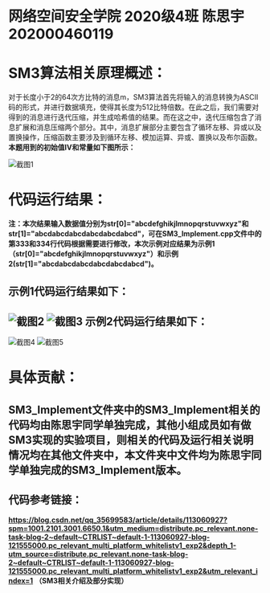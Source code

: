 网络空间安全学院 2020级4班 陈思宇 202000460119
<br />
=
SM3算法相关原理概述：
=
对于长度小于2的64次方比特的消息m，SM3算法首先将输入的消息转换为ASCII码的形式，并进行数据填充，使得其长度为512比特倍数。在此之后，我们需要对得到的消息进行迭代压缩，并生成哈希值的结果。而在这之中，迭代压缩包含了消息扩展和消息压缩两个部分。其中，消息扩展部分主要包含了循环左移、异或以及置换操作，压缩函数主要涉及到循环左移、模加运算、异或、置换以及布尔函数。**本题用到的初始值IV和常量如下图所示：**

![截图1](https://user-images.githubusercontent.com/109191115/181049817-f725ccb2-e5a7-4df1-b221-074ed4f2330a.png)

代码运行结果：
=
**注：本次结果输入数据值分别为str[0]="abcdefghikjlmnopqrstuvwxyz"和str[1]="abcdabcdabcdabcdabcdabcd"，可在SM3_Implement.cpp文件中的第333和334行代码根据需要进行修改，本次示例对应结果为示例1（str[0]="abcdefghikjlmnopqrstuvwxyz"）和示例2(str[1]="abcdabcdabcdabcdabcdabcd")。**

示例1代码运行结果如下：
-
![截图2](https://user-images.githubusercontent.com/109191115/181052540-b8c74b9f-f579-491b-a62f-7a6efff3410c.png)
![截图3](https://user-images.githubusercontent.com/109191115/181052588-7a27df70-4bf2-4855-94ff-29469da6ea0e.png)
示例2代码运行结果如下：
-
![截图4](https://user-images.githubusercontent.com/109191115/181053003-0b69a2d1-a42d-4bd3-ad1f-37a4c5653312.png)
![截图5](https://user-images.githubusercontent.com/109191115/181053053-92fd9f46-35dd-45f9-9911-460976229cfc.png)

具体贡献：
=
SM3_Implement文件夹中的SM3_Implement相关的代码均由陈思宇同学单独完成，其他小组成员如有做SM3实现的实验项目，则相关的代码及运行相关说明情况均在其他文件夹中，本文件夹中文件均为陈思宇同学单独完成的SM3_Implement版本。
-

代码参考链接：
-

**https://blog.csdn.net/qq_35699583/article/details/113060927?spm=1001.2101.3001.6650.1&utm_medium=distribute.pc_relevant.none-task-blog-2~default~CTRLIST~default-1-113060927-blog-121555000.pc_relevant_multi_platform_whitelistv1_exp2&depth_1-utm_source=distribute.pc_relevant.none-task-blog-2~default~CTRLIST~default-1-113060927-blog-121555000.pc_relevant_multi_platform_whitelistv1_exp2&utm_relevant_index=1**
**（SM3相关介绍及部分实现）**


